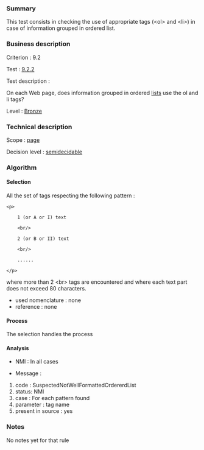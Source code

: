### Summary

This test consists in checking the use of appropriate tags (<ol\> and
<li\>) in case of information grouped in ordered list.

### Business description

Criterion : 9.2

Test : [9.2.2](http://www.braillenet.org/accessibilite/referentiel-aw21-en/index.php#test-9-2-2)

Test description :

On each Web page, does information grouped in ordered
[lists](http://www.braillenet.org/accessibilite/referentiel-aw21-en/glossaire.php#mListes)
use the ol and li tags?

Level : [Bronze](/en/category/rules-design/accessiweb-11/level/bronze)

### Technical description

Scope : [page](/en/category/rules-design/accessiweb-11/scope/page)

Decision level :
[semidecidable](/en/category/rules-design/accessiweb-11/decision-level/semidecidable)

### Algorithm

#### Selection

All the set of tags respecting the following pattern :

    <p>

        1 (or A or I) text 

        <br/>

        2 (or B or II) text 

        <br/>

        ......

    </p>

where more than 2 <br\> tags are encountered and where each text part
does not exceed 80 characters.

-   used nomenclature : none
-   reference : none

#### Process

The selection handles the process

#### Analysis

-   NMI : In all cases

-   Message :

1.  code : SuspectedNotWellFormattedOrdererdList
2.  status: NMI
3.  case : For each pattern found
4.  parameter : tag name
5.  present in source : yes

### Notes

No notes yet for that rule
